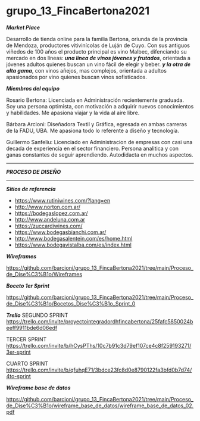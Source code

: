 # grupo_13_FincaBertona2021

***Market Place***

Desarrollo de tienda online para la familia Bertona, oriunda de la provincia de Mendoza, productores vitivinícolas de Luján de Cuyo.
Con sus antiguos viñedos de 100 años el producto principal es vino Malbec, difenciando su mercado en dos líneas:
***una linea de vinos jóvenes y frutados***, orientada a jóvenes adultos quienes buscan un vino fácil de elegir y beber.
***y la otra de alta gama***, con vinos añejos, mas complejos, orientada a adultos apasionados por vino quienes buscan vinos sofisticados.

***Miembros del equipo***

Rosario Bertona: Licenciada en Administración recientemente graduada. Soy una persona optimista, con motivación a adquirir nuevos conocimientos y habilidades. Me apasiona viajar y la vida al aire libre. 

Bárbara Arcioni: Diseñadora Textil y Gráfica, egresada en ambas carreras de la FADU, UBA. Me apasiona todo lo referente a diseño y tecnología.

Guillermo Sanfeliu: Licenciado en Administracion de empresas con casi una decada de experiencia en el sector financiero. Persona analitica y con ganas constantes de seguir aprendiendo. Autodidacta en muchos aspectos.

_______________________________________________________________________________________________________________________________________________

***PROCESO DE DISEÑO***
_______________________________________________________________________________________________________________________________________________

***Sitios de referencia***
* https://www.rutiniwines.com/?lang=en
* http://www.norton.com.ar/
* https://bodegaslopez.com.ar/
* http://www.andeluna.com.ar
* https://zuccardiwines.com/
* https://www.bodegasbianchi.com.ar/
* http://www.bodegasalentein.com/es/home.html
* https://www.bodegavistalba.com/es/index.html

***Wireframes***

https://github.com/barcioni/grupo_13_FincaBertona2021/tree/main/Proceso_de_Dise%C3%B1o/Wireframes

***Boceto 1er Sprint***

https://github.com/barcioni/grupo_13_FincaBertona2021/tree/main/Proceso_de_Dise%C3%B1o/Bocetos_Dise%C3%B1o_Sprint_0

***Trello***
SEGUNDO SPRINT
https://trello.com/invite/proyectointegradordhfincabertona/25fafc5850024beeff9911bde6d06edf

TERCER SPRINT
https://trello.com/invite/b/hCysPThs/10c7b91c3d79ef107ce4c8f259193271/3er-sprint

CUARTO SPRINT
https://trello.com/invite/b/qfuhqE71/3bdce23fc8d0e8790122fa3bfd0b7d74/4to-sprint


***Wireframe base de datos***

https://github.com/barcioni/grupo_13_FincaBertona2021/tree/main/Proceso_de_Dise%C3%B1o/wireframe_base_de_datos/wireframe_base_de_datos_02.pdf